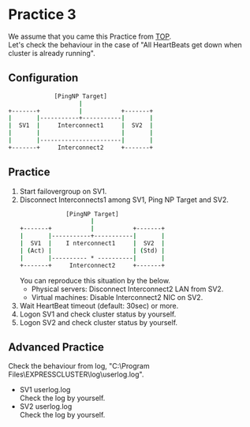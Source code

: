 # Practice 3
We assume that you came this Practice from [TOP](https://github.com/Igaigasuru/Practice/edit/master/EC/PingNP/Practice_PingNP_top.md).  
Let's check the behaviour in the case of "All HeartBeats get down when cluster is already running".

## Configuration
```bat
             [PingNP Target]
                    |
+-------+           |           +-------+
|       |-----------+-----------|       |
|  SV1  |     Interconnect1     |  SV2  |
|       |                       |       |
|       |-----------------------|       |
+-------+     Interconnect2     +-------+
```
## Practice
1. Start failovergroup on SV1.
1. Disconnect Interconnects1 among SV1, Ping NP Target and SV2.
	```bat
	             [PingNP Target]
	                    |
	+-------+           |           +-------+
	|       |-----------+-----------|       |
	|  SV1  |    I nterconnect1     |  SV2  |
	| (Act) |                       | (Std) |
	|       |---------- * ----------|       |
	+-------+     Interconnect2     +-------+
	```  
	You can reproduce this situation by the below.
	- Physical servers: Disconnect Interconnect2 LAN from SV2.
	- Virtual machines: Disable Interconnect2 NIC on SV2.  
1. Wait HeartBeat timeout (default: 30sec) or more.
1. Logon SV1 and check cluster status by yourself.
1. Logon SV2 and check cluster status by yourself.

## Advanced Practice
Check the behaviour from log, "C:\Program Files\EXPRESSCLUSTER\log\userlog.log".

- SV1 userlog.log  
	Check the log by yourself.
- SV2 userlog.log  
	Check the log by yourself.
